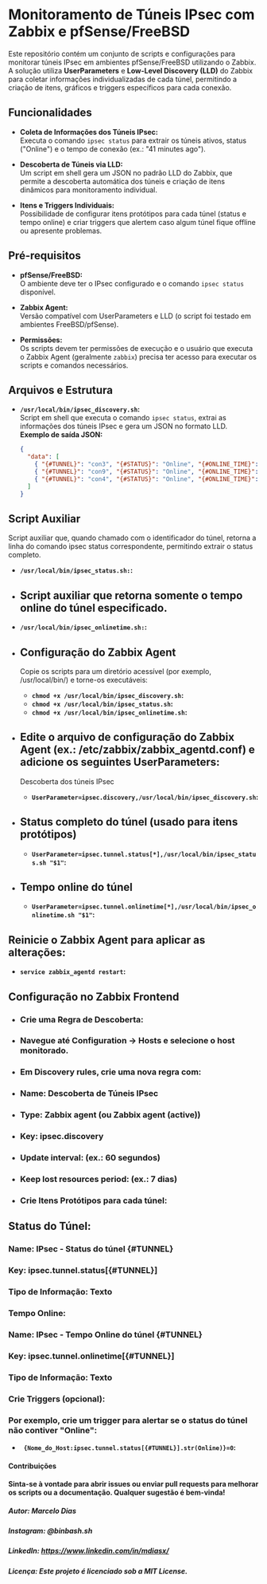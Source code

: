 # Monitoramento de Túneis IPsec com Zabbix e pfSense/FreeBSD

Este repositório contém um conjunto de scripts e configurações para monitorar túneis IPsec em ambientes pfSense/FreeBSD utilizando o Zabbix. A solução utiliza **UserParameters** e **Low-Level Discovery (LLD)** do Zabbix para coletar informações individualizadas de cada túnel, permitindo a criação de itens, gráficos e triggers específicos para cada conexão.

## Funcionalidades

- **Coleta de Informações dos Túneis IPsec:**  
  Executa o comando `ipsec status` para extrair os túneis ativos, status ("Online") e o tempo de conexão (ex.: "41 minutes ago").

- **Descoberta de Túneis via LLD:**  
  Um script em shell gera um JSON no padrão LLD do Zabbix, que permite a descoberta automática dos túneis e criação de itens dinâmicos para monitoramento individual.

- **Itens e Triggers Individuais:**  
  Possibilidade de configurar itens protótipos para cada túnel (status e tempo online) e criar triggers que alertem caso algum túnel fique offline ou apresente problemas.

## Pré-requisitos

- **pfSense/FreeBSD:**  
  O ambiente deve ter o IPsec configurado e o comando `ipsec status` disponível.

- **Zabbix Agent:**  
  Versão compatível com UserParameters e LLD (o script foi testado em ambientes FreeBSD/pfSense).

- **Permissões:**  
  Os scripts devem ter permissões de execução e o usuário que executa o Zabbix Agent (geralmente `zabbix`) precisa ter acesso para executar os scripts e comandos necessários.

## Arquivos e Estrutura

- **`/usr/local/bin/ipsec_discovery.sh`:**  
  Script em shell que executa o comando `ipsec status`, extrai as informações dos túneis IPsec e gera um JSON no formato LLD.  
  **Exemplo de saída JSON:**
  ```json
  {
    "data": [
      { "{#TUNNEL}": "con3", "{#STATUS}": "Online", "{#ONLINE_TIME}": "41 minutes ago" },
      { "{#TUNNEL}": "con9", "{#STATUS}": "Online", "{#ONLINE_TIME}": "11 minutes ago" },
      { "{#TUNNEL}": "con4", "{#STATUS}": "Online", "{#ONLINE_TIME}": "6 hours ago" }
    ]
  }

## Script Auxiliar
   Script auxiliar que, quando chamado com o identificador do túnel, retorna a linha do comando ipsec status correspondente, permitindo extrair o status completo.
   - **`/usr/local/bin/ipsec_status.sh:`:**

- ## Script auxiliar que retorna somente o tempo online do túnel especificado.
- **`/usr/local/bin/ipsec_onlinetime.sh:`:**

- ## Configuração do Zabbix Agent
   Copie os scripts para um diretório acessível (por exemplo, /usr/local/bin/) e torne-os executáveis:

   - **`chmod +x /usr/local/bin/ipsec_discovery.sh`:**
   - **`chmod +x /usr/local/bin/ipsec_status.sh`:**
   - **`chmod +x /usr/local/bin/ipsec_onlinetime.sh`:**

- ## Edite o arquivo de configuração do Zabbix Agent (ex.: /etc/zabbix/zabbix_agentd.conf) e adicione os seguintes UserParameters:

   Descoberta dos túneis IPsec
   - **`UserParameter=ipsec.discovery,/usr/local/bin/ipsec_discovery.sh`:**

- ## Status completo do túnel (usado para itens protótipos)
   - **`UserParameter=ipsec.tunnel.status[*],/usr/local/bin/ipsec_status.sh "$1"`:**

- ## Tempo online do túnel
   - **`UserParameter=ipsec.tunnel.onlinetime[*],/usr/local/bin/ipsec_onlinetime.sh "$1"`:**

## Reinicie o Zabbix Agent para aplicar as alterações:
- **`service zabbix_agentd restart`:**

## Configuração no Zabbix Frontend
- ### Crie uma Regra de Descoberta:

- ### Navegue até Configuration → Hosts e selecione o host monitorado.
- ### Em Discovery rules, crie uma nova regra com:
- ### Name: Descoberta de Túneis IPsec
- ### Type: Zabbix agent (ou Zabbix agent (active))
- ### Key: ipsec.discovery
- ### Update interval: (ex.: 60 segundos)
- ### Keep lost resources period: (ex.: 7 dias)
- ### Crie Itens Protótipos para cada túnel:

## Status do Túnel:
### Name: IPsec - Status do túnel {#TUNNEL}
### Key: ipsec.tunnel.status[{#TUNNEL}]
### Tipo de Informação: Texto
### Tempo Online:
### Name: IPsec - Tempo Online do túnel {#TUNNEL}
### Key: ipsec.tunnel.onlinetime[{#TUNNEL}]
### Tipo de Informação: Texto
### Crie Triggers (opcional):

### Por exemplo, crie um trigger para alertar se o status do túnel não contiver "Online":

- **` {Nome_do_Host:ipsec.tunnel.status[{#TUNNEL}].str(Online)}=0`:**


#### Contribuições
#### Sinta-se à vontade para abrir issues ou enviar pull requests para melhorar os scripts ou a documentação. Qualquer sugestão é bem-vinda!

##### Autor: Marcelo Dias
##### Instagram: @binbash.sh
##### LinkedIn: https://www.linkedin.com/in/mdiasx/

##### Licença: Este projeto é licenciado sob a MIT License.

